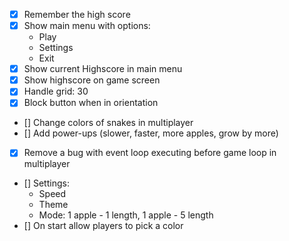 - [x] Remember the high score
- [x] Show main menu with options:
    - Play
    - Settings
    - Exit
- [x] Show current Highscore in main menu
- [x] Show highscore on game screen
- [x] Handle grid: 30
- [x] Block button when in orientation
- [] Change colors of snakes in multiplayer
- [] Add power-ups (slower, faster, more apples, grow by more)
- [x] Remove a bug with event loop executing before game loop in multiplayer
- [] Settings:
    - Speed
    - Theme
    - Mode: 1 apple - 1 length, 1 apple - 5 length
- [] On start allow players to pick a color
